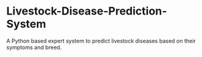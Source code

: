 # Livestock-Disease-Prediction-System
A Python based expert system to predict livestock diseases based on their symptoms and breed.

